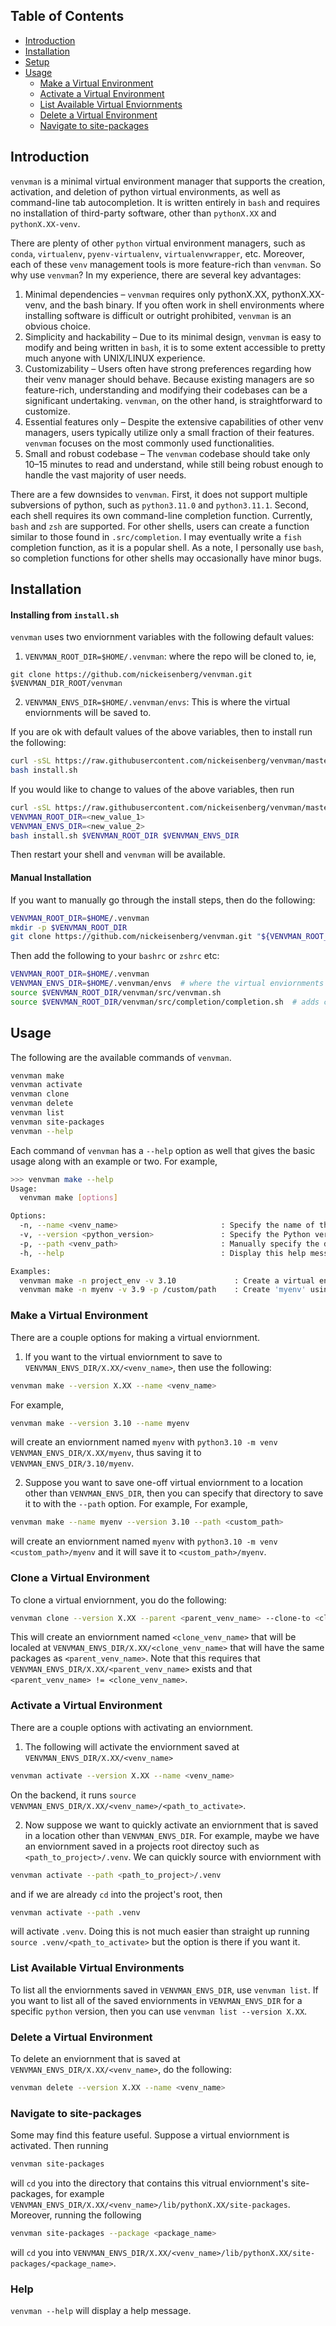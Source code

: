 ## Table of Contents
- [Introduction](#introduction)
- [Installation](#installation)
- [Setup](#setup)
- [Usage](#usage)
  - [Make a Virtual Environment](#make-a-virtual-environment)
  - [Activate a Virtual Environment](#activate-a-virtual-environment)
  - [List Available Virtual Enviornments](#list-available-virtual-environments)
  - [Delete a Virtual Environment](#delete-a-virtual-environment)
  - [Navigate to site-packages](#navigate-to-site-packages)


## Introduction
`venvman` is a minimal virtual environment manager that supports the creation,
activation, and deletion of python virtual environments, as well as
command-line tab autocompletion. It is written entirely in `bash` and requires
no installation of third-party software, other than `pythonX.XX` and
`pythonX.XX-venv`.

There are plenty of other `python` virtual environment managers, such as
`conda`, `virtualenv`, `pyenv-virtualenv`, `virtualenvwrapper`, etc. Moreover,
each of these `venv` management tools is more feature-rich than `venvman`. So
why use `venvman`? In my experience, there are several key advantages:

  1) Minimal dependencies – `venvman` requires only pythonX.XX, pythonX.XX-venv,
  and the bash binary. If you often work in shell environments where installing
  software is difficult or outright prohibited, `venvman` is an obvious choice.
  2) Simplicity and hackability – Due to its minimal design, `venvman` is easy
  to modify and being written in `bash`, it is to some extent accessible to
  pretty much anyone with UNIX/LINUX experience.
  3) Customizability – Users often have strong preferences regarding how their
  venv manager should behave. Because existing managers are so feature-rich,
  understanding and modifying their codebases can be a significant undertaking.
  `venvman`, on the other hand, is straightforward to customize.
  4) Essential features only – Despite the extensive capabilities of other venv
  managers, users typically utilize only a small fraction of their features.
  `venvman` focuses on the most commonly used functionalities.
  5) Small and robust codebase – The `venvman` codebase should take only 10–15
  minutes to read and understand, while still being robust enough to handle the
  vast majority of user needs.

There are a few downsides to `venvman`. First, it does not support multiple
subversions of python, such as `python3.11.0` and `python3.11.1`. Second, each
shell requires its own command-line completion function. Currently, `bash` and
`zsh` are supported. For other shells, users can create a function similar to
those found in `.src/completion`. I may eventually write a `fish` completion
function, as it is a popular shell. As a note, I personally use `bash`, so
completion functions for other shells may occasionally have minor bugs.


## Installation

#### Installing from `install.sh`
`venvman` uses two enviornment variables with the following default values: 
  1) `VENVMAN_ROOT_DIR=$HOME/.venvman`: where the repo will be cloned to, ie,
  ```
git clone https://github.com/nickeisenberg/venvman.git $VENVMAN_DIR_ROOT/venvman
  ```

  2) `VENVMAN_ENVS_DIR=$HOME/.venvman/envs`: This is where the virtual
  enviornments will be saved to. 

If you are ok with default values of the above variables, then to install run
the following:

```bash
curl -sSL https://raw.githubusercontent.com/nickeisenberg/venvman/master/install.sh -o install.sh 
bash install.sh
```

If you would like to change to values of the above variables, then run

```bash
curl -sSL https://raw.githubusercontent.com/nickeisenberg/venvman/master/install.sh -o install.sh 
VENVMAN_ROOT_DIR=<new_value_1>
VENVMAN_ENVS_DIR=<new_value_2>
bash install.sh $VENVMAN_ROOT_DIR $VENVMAN_ENVS_DIR
```

Then restart your shell and `venvman` will be available.


#### Manual Installation
If you want to manually go through the install steps, then do the following:

```bash
VENVMAN_ROOT_DIR=$HOME/.venvman
mkdir -p $VENVMAN_ROOT_DIR
git clone https://github.com/nickeisenberg/venvman.git "${VENVMAN_ROOT_DIR}/venvman"
```

Then add the following to your `bashrc` or `zshrc` etc:
```bash
VENVMAN_ROOT_DIR=$HOME/.venvman
VENVMAN_ENVS_DIR=$HOME/.venvman/envs  # where the virtual enviornments will be saved to
source $VENVMAN_ROOT_DIR/venvman/src/venvman.sh
source $VENVMAN_ROOT_DIR/venvman/src/completion/completion.sh  # adds completion is available for your shell
```

## Usage
The following are the available commands of `venvman`.
```bash
venvman make 
venvman activate
venvman clone 
venvman delete 
venvman list
venvman site-packages
venvman --help
```
Each command of `venvman` has a `--help` option as well that gives the basic
usage along with an example or two. For example,
```bash
>>> venvman make --help
Usage:
  venvman make [options]

Options:
  -n, --name <venv_name>                       : Specify the name of the virtual environment to create.
  -v, --version <python_version>               : Specify the Python version to use for the virtual environment.
  -p, --path <venv_path>                       : Manually specify the directory where the virtual environment should be created.
  -h, --help                                   : Display this help message.

Examples:
  venvman make -n project_env -v 3.10             : Create a virtual environment named 'project_env' using Python 3.10.
  venvman make -n myenv -v 3.9 -p /custom/path    : Create 'myenv' using Python 3.9 at '/custom/path'.
```

### Make a Virtual Environment
There are a couple options for making a virtual enviornment.

1. If you want to the virtual enviornment to save to 
`VENVMAN_ENVS_DIR/X.XX/<venv_name>`, then
use the following:
```bash
venvman make --version X.XX --name <venv_name> 
```
For example,
```bash
venvman make --version 3.10 --name myenv
```
will create an enviornment named `myenv` with `python3.10 -m venv
VENVMAN_ENVS_DIR/X.XX/myenv`, thus saving it to `VENVMAN_ENVS_DIR/3.10/myenv`.

2. Suppose you want to save one-off virtual enviornment to a location other than
`VENVMAN_ENVS_DIR`, then you can specify that directory to save it to with the
`--path` option. For example,
For example,
```bash
venvman make --name myenv --version 3.10 --path <custom_path>
```
will create an enviornment named `myenv` with `python3.10 -m venv
<custom_path>/myenv` and it will save it to `<custom_path>/myenv`.


### Clone a Virtual Environment
To clone a virtual enviornment, you do the following:

```bash
venvman clone --version X.XX --parent <parent_venv_name> --clone-to <clone_venv_name>
```
This will create an enviornment named `<clone_venv_name>` that will be localed
at `VENVMAN_ENVS_DIR/X.XX/<clone_venv_name>` that will have the same packages
as `<parent_venv_name>`. Note that this requires that
`VENVMAN_ENVS_DIR/X.XX/<parent_venv_name>` exists and that 
`<parent_venv_name> != <clone_venv_name>`.


### Activate a Virtual Environment
There are a couple options with activating an enviornment.

1. The following will activate the enviornment saved at
   `VENVMAN_ENVS_DIR/X.XX/<venv_name>`
```bash
venvman activate --version X.XX --name <venv_name>
```
On the backend, it runs `source VENVMAN_ENVS_DIR/X.XX/<venv_name>/<path_to_activate>`.

2. Now suppose we want to quickly activate an enviornment that is saved in a location
other than `VENVMAN_ENVS_DIR`. For example, maybe we have an enviornment saved
in a projects root directoy such as `<path_to_project>/.venv`. We can quickly source
with enviornment with 
```bash
venvman activate --path <path_to_project>/.venv
```
and if we are already `cd` into the project's root, then
```bash
venvman activate --path .venv
```
will activate `.venv`. Doing this is not much easier than straight up running
`source .venv/<path_to_activate>` but the option is there if you want it.

### List Available Virtual Environments
To list all the enviornments saved in `VENVMAN_ENVS_DIR`, use `venvman list`.
If you want to list all of the saved enviornments in `VENVMAN_ENVS_DIR` for a 
specific `python` version, then you can use `venvman list --version X.XX`.

### Delete a Virtual Environment
To delete an enviornment that is saved at `VENVMAN_ENVS_DIR/X.XX/<venv_name>`,
do the following:
```bash
venvman delete --version X.XX --name <venv_name> 
```

### Navigate to site-packages
Some may find this feature useful. Suppose a virtual enviornment is activated.
Then running 
```bash
venvman site-packages
``` 
will `cd` you into the directory that contains 
this vitrual enviornment's site-packages, for example 
`VENVMAN_ENVS_DIR/X.XX/<venv_name>/lib/pythonX.XX/site-packages`.
Moreover, running the following 
```bash
venvman site-packages --package <package_name>
```
will `cd` you into
`VENVMAN_ENVS_DIR/X.XX/<venv_name>/lib/pythonX.XX/site-packages/<package_name>`.

### Help

`venvman --help` will display a help message.
